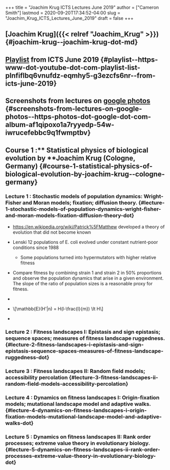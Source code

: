 +++
title = "Joachim Krug ICTS Lectures June 2019"
author = ["Cameron Smith"]
lastmod = 2020-09-20T17:34:52-04:00
slug = "Joachim_Krug_ICTS_Lectures_June_2019"
draft = false
+++

## [Joachim Krug]({{< relref "Joachim_Krug" >}}) {#joachim-krug--joachim-krug-dot-md}


## [Playlist](<https://www.youtube.com/playlist?list=PLNFIflbQ6VNufDz-eQmHy5-G3EzCfS6NR>) from ICTS June 2019 {#playlist--https-www-dot-youtube-dot-com-playlist-list-plnfiflbq6vnufdz-eqmhy5-g3ezcfs6nr--from-icts-june-2019}


## Screenshots from lectures on [google photos](<https://photos.google.com/album/AF1QipOXo1A7RyYeDP%5F54w%5FiwRUceFeBBc9Q1fWMptbv>) {#screenshots-from-lectures-on-google-photos--https-photos-dot-google-dot-com-album-af1qipoxo1a7ryyedp-54w-iwrucefebbc9q1fwmptbv}


## ****Course 1 :\*\* Statistical physics of biological evolution by \*\*Joachim Krug (Cologne, Germany)**** {#course-1-statistical-physics-of-biological-evolution-by-joachim-krug--cologne-germany}


### Lecture 1 : Stochastic models of population dynamics: Wright-Fisher and Moran models; fixation; diffusion theory. {#lecture-1-stochastic-models-of-population-dynamics-wright-fisher-and-moran-models-fixation-diffusion-theory-dot}

<!--list-separator-->

-  <https://en.wikipedia.org/wiki/Patrick%5FMatthew> developed a theory of evolution that did not become known

<!--list-separator-->

-  Lenski 12 populations of <span class="underline"><span class="underline">E. coli</span></span> evolved under constant nutrient-poor conditions since 1988

    <!--list-separator-->

    -  Some populations turned into hypermutators with higher relative fitness

<!--list-separator-->

-  Compare fitness by combining strain 1 and strain 2 in 50% proportions and observe the population dynamics that arise in a given environment. The slope of the ratio of population sizes is a reasonable proxy for <span class="underline"><span class="underline">fitness</span></span>.

<!--list-separator-->

-

<!--list-separator-->

-  \\[\mathbb{E}(H'|n) = H(l-\frac{l}{m}) \lt H\\]

<!--list-separator-->

-


### Lecture 2 : Fitness landscapes I: Epistasis and sign epistasis; sequence spaces; measures of fitness landscape ruggedness. {#lecture-2-fitness-landscapes-i-epistasis-and-sign-epistasis-sequence-spaces-measures-of-fitness-landscape-ruggedness-dot}


### Lecture 3 : Fitness landscapes II: Random field models; accessibility percolation {#lecture-3-fitness-landscapes-ii-random-field-models-accessibility-percolation}


### Lecture 4 : Dynamics on fitness landscapes I: Origin-fixation models; mutational landscape model and adaptive walks. {#lecture-4-dynamics-on-fitness-landscapes-i-origin-fixation-models-mutational-landscape-model-and-adaptive-walks-dot}


### Lecture 5 : Dynamics on fitness landscapes II: Rank order processes; extreme value theory in evolutionary biology. {#lecture-5-dynamics-on-fitness-landscapes-ii-rank-order-processes-extreme-value-theory-in-evolutionary-biology-dot}
